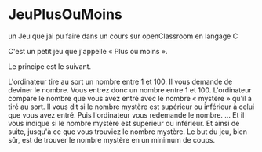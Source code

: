 # JeuPlusOuMoins
un Jeu que jai pu faire dans un cours sur openClassroom en langage C

C'est un petit jeu que j'appelle « Plus ou moins ».

Le principe est le suivant.

L'ordinateur tire au sort un nombre entre 1 et 100.
Il vous demande de deviner le nombre. Vous entrez donc un nombre entre 1 et 100.
L'ordinateur compare le nombre que vous avez entré avec le nombre « mystère » qu'il a tiré au sort. Il vous dit si le nombre mystère est supérieur ou inférieur à celui que vous avez entré.
Puis l'ordinateur vous redemande le nombre.
… Et il vous indique si le nombre mystère est supérieur ou inférieur.
Et ainsi de suite, jusqu'à ce que vous trouviez le nombre mystère.
Le but du jeu, bien sûr, est de trouver le nombre mystère en un minimum de coups.
